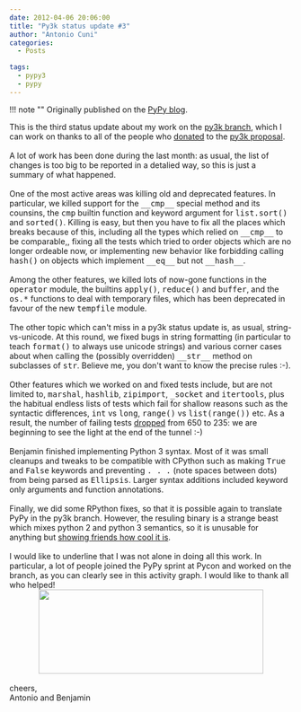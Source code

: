 ```yaml
---
date: 2012-04-06 20:06:00
title: "Py3k status update #3"
author: "Antonio Cuni"
categories:
  - Posts

tags:
  - pypy3
  - pypy
---
```


!!! note ""
    Originally published on the [PyPy blog](https://pypy.org/posts/2012/04/py3k-status-update-3-6975588144646689872.html).


<html><body><div class="document" id="py3k-status-update-3">This is the third status update about my work on the <a class="reference external" href="https://foss.heptapod.net/pypy/pypy/-/tree/branch/py3k">py3k branch</a>, which I can work on thanks to all of the people who <a class="reference external" href="/posts/2012/01/py3k-and-numpy-first-stage-thanks-to-3008917396290059758.html">donated</a> to the <a class="reference external" href="https://pypy.org/py3donate.html">py3k proposal</a>.
<br>
<!-- more -->

<br>
A lot of work has been done during the last month: as usual, the list of changes is too big to be reported in a detalied way, so this is just a summary of what happened.<br>
<br>
One of the most active areas was killing old and deprecated features. In particular, we killed support for the <tt class="docutils literal">__cmp__</tt> special method and its counsins, the <tt class="docutils literal">cmp</tt> builtin function and keyword argument for <tt class="docutils literal">list.sort()</tt> and <tt class="docutils literal">sorted()</tt>.  Killing is easy, but then you have to fix all the places which breaks because of this, including all the types which relied on <tt class="docutils literal">__cmp__</tt> to be comparable,, fixing all the tests which tried to order objects which are no longer ordeable now, or implementing new behavior like forbidding calling <tt class="docutils literal">hash()</tt> on objects which implement <tt class="docutils literal">__eq__</tt> but not <tt class="docutils literal">__hash__</tt>.<br>
<br>
Among the other features, we killed lots of now-gone functions in the <tt class="docutils literal">operator</tt> module, the builtins <tt class="docutils literal">apply()</tt>, <tt class="docutils literal">reduce()</tt> and <tt class="docutils literal">buffer</tt>, and the <tt class="docutils literal">os.*</tt> functions to deal with temporary files, which has been deprecated in favour of the new <tt class="docutils literal">tempfile</tt> module.<br>
<br>
The other topic which can't miss in a py3k status update is, as usual, string-vs-unicode. At this round, we fixed bugs in string formatting (in particular to teach <tt class="docutils literal">format()</tt> to always use unicode strings) and various corner cases about when calling the (possibly overridden) <tt class="docutils literal">__str__</tt> method on subclasses of <tt class="docutils literal">str</tt>. Believe me, you don't want to know the precise rules :-).<br>
<br>
Other features which we worked on and fixed tests include, but are not limited to, <tt class="docutils literal">marshal</tt>, <tt class="docutils literal">hashlib</tt>, <tt class="docutils literal">zipimport</tt>, <tt class="docutils literal">_socket</tt> and <tt class="docutils literal">itertools</tt>, plus the habitual endless lists of tests which fail for shallow reasons such as the syntactic differences, <tt class="docutils literal">int</tt> vs <tt class="docutils literal">long</tt>, <tt class="docutils literal">range()</tt> vs <tt class="docutils literal"><span class="pre">list(range())</span></tt> etc. As a result, the number of failing tests <a class="reference external" href="https://buildbot.pypy.org/summary?category=linux32&amp;branch=py3k&amp;recentrev=53956:3c8ac35c653a">dropped</a> from 650 to 235: we are beginning to see the light at the end of the tunnel :-)<br>
<br>
Benjamin finished implementing Python 3 syntax. Most of it was small cleanups and tweaks to be compatible with CPython such as making <tt class="docutils literal">True</tt> and <tt class="docutils literal">False</tt> keywords and preventing <tt class="docutils literal">. . .</tt> (note spaces between dots) from being parsed as <tt class="docutils literal">Ellipsis</tt>. Larger syntax additions included keyword only arguments and function annotations.<br>
<br>
Finally, we did some RPython fixes, so that it is possible again to translate PyPy in the py3k branch. However, the resuling binary is a strange beast which mixes python 2 and python 3 semantics, so it is unusable for anything but <a class="reference external" href="https://paste.pocoo.org/show/577006/">showing friends how cool it is</a>.<br>
<br>
I would like to underline that I was not alone in doing all this work. In particular, a lot of people joined the PyPy sprint at Pycon and worked on the branch, as you can clearly see in this activity graph. I would like to thank all who helped!<br>
<div class="separator" style="clear: both; text-align: center;"><a href="https://1.bp.blogspot.com/-XIrydp78nVs/T38-WyUX0PI/AAAAAAAAAQE/bLvx330NcAs/s1600/py3k-activity-march.png" style="margin-left: 1em; margin-right: 1em;"><img border="0" height="150" src="https://1.bp.blogspot.com/-XIrydp78nVs/T38-WyUX0PI/AAAAAAAAAQE/bLvx330NcAs/s400/py3k-activity-march.png" width="400"></a></div><br>
cheers,<br>
Antonio and Benjamin</div></body></html>